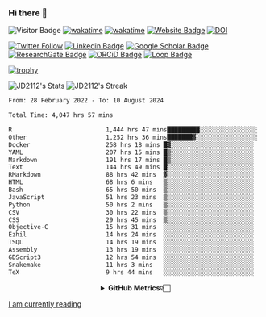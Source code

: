 ### Hi there 👋
![Visitor Badge](https://visitor-badge.laobi.icu/badge?page_id=JD2112.JD2112)
[![wakatime](https://github.com/JD2112/JD2112/actions/workflows/waka-readme.yml/badge.svg)](https://github.com/JD2112/JD2112/actions/workflows/waka-readme.yml)
[![wakatime](https://wakatime.com/badge/user/fe95275f-909a-4147-a45d-624981173898.svg)](https://wakatime.com/@fe95275f-909a-4147-a45d-624981173898)
[![Website Badge](https://img.shields.io/badge/website-informational?style=flat-square)](http://jyotirmoydas.netlify.app)
[![DOI](https://zenodo.org/badge/668165851.svg)](https://zenodo.org/doi/10.5281/zenodo.11104069)

[![Twitter Follow](https://img.shields.io/twitter/follow/jyotirmoy21?style=social)](https://twitter.com/jyotirmoy21)
[![Linkedin Badge](https://img.shields.io/badge/-jyotirmoy-blue?style=plastic&logo=Linkedin&logoColor=white&link=https://www.linkedin.com/in/dasjyotirmoy/)](https://www.linkedin.com/in/dasjyotirmoy/)
[![Google Scholar Badge](https://img.shields.io/badge/-jyotirmoy-blue?style=plastic&logo=GoogleScholar&logoColor=white&link=https://scholar.google.se/citations?user=IMBYOv8AAAAJ&hl=en)](https://scholar.google.se/citations?user=IMBYOv8AAAAJ&hl=en)
[![ResearchGate Badge](https://img.shields.io/badge/-jyotirmoy-cyan?style=plastic&logo=ResearchGate&logoColor=white&link=https://www.researchgate.net/profile/Jyotirmoy-Das-3)](https://www.researchgate.net/profile/Jyotirmoy-Das-3)
[![ORCiD Badge](https://img.shields.io/badge/-jyotirmoy-green?style=plastic&logo=orcid&logoColor=white&link=https://orcid.org/0000-0002-5649-4658)](https://orcid.org/0000-0002-5649-4658)
[![Loop Badge](https://img.shields.io/badge/-jyotirmoy-orange?style=plastic&logo=Loop&logoColor=white&link=https://loop.frontiersin.org/people/1519976/overview)](https://loop.frontiersin.org/people/1519976/overview)

[![trophy](https://github-profile-trophy.vercel.app/?username=JD2112)](https://github.com/ryo-ma/github-profile-trophy)

<!--
**JD2112/JD2112** is a ✨ _special_ ✨ repository because its `README.md` (this file) appears on your GitHub profile.

Here are some ideas to get you started:

- 🔭 I’m currently working on ...
- 🌱 I’m currently learning ...
- 👯 I’m looking to collaborate on ...
- 🤔 I’m looking for help with ...
- 💬 Ask me about ...
- 📫 How to reach me: ...
- 😄 Pronouns: ...
- ⚡ Fun fact: ...
![JD2112's Top Languages](https://github-readme-stats.vercel.app/api/top-langs/?username=JD2112&theme=vue-dark&show_icons=true&hide_border=true&layout=compact)
-->
![JD2112's Stats](https://github-readme-stats.vercel.app/api?username=JD2112&theme=vue-dark&show_icons=true&hide_border=true&count_private=true)
![JD2112's Streak](https://github-readme-streak-stats.herokuapp.com/?user=JD2112&theme=vue-dark&hide_border=true)





<!--START_SECTION:waka-->

```txt
From: 28 February 2022 - To: 10 August 2024

Total Time: 4,047 hrs 57 mins

R                          1,444 hrs 47 mins█████████░░░░░░░░░░░░░░░░   35.69 %
Other                      1,252 hrs 36 mins███████▓░░░░░░░░░░░░░░░░░   30.94 %
Docker                     258 hrs 18 mins █▓░░░░░░░░░░░░░░░░░░░░░░░   06.38 %
YAML                       207 hrs 15 mins █▒░░░░░░░░░░░░░░░░░░░░░░░   05.12 %
Markdown                   191 hrs 17 mins █▒░░░░░░░░░░░░░░░░░░░░░░░   04.73 %
Text                       144 hrs 49 mins █░░░░░░░░░░░░░░░░░░░░░░░░   03.58 %
RMarkdown                  88 hrs 42 mins  ▓░░░░░░░░░░░░░░░░░░░░░░░░   02.19 %
HTML                       68 hrs 6 mins   ▒░░░░░░░░░░░░░░░░░░░░░░░░   01.68 %
Bash                       65 hrs 50 mins  ▒░░░░░░░░░░░░░░░░░░░░░░░░   01.63 %
JavaScript                 51 hrs 23 mins  ▒░░░░░░░░░░░░░░░░░░░░░░░░   01.27 %
Python                     50 hrs 2 mins   ▒░░░░░░░░░░░░░░░░░░░░░░░░   01.24 %
CSV                        30 hrs 22 mins  ▒░░░░░░░░░░░░░░░░░░░░░░░░   00.75 %
CSS                        29 hrs 45 mins  ▒░░░░░░░░░░░░░░░░░░░░░░░░   00.74 %
Objective-C                15 hrs 31 mins  ░░░░░░░░░░░░░░░░░░░░░░░░░   00.38 %
Ezhil                      14 hrs 24 mins  ░░░░░░░░░░░░░░░░░░░░░░░░░   00.36 %
TSQL                       14 hrs 19 mins  ░░░░░░░░░░░░░░░░░░░░░░░░░   00.35 %
Assembly                   13 hrs 19 mins  ░░░░░░░░░░░░░░░░░░░░░░░░░   00.33 %
GDScript3                  12 hrs 54 mins  ░░░░░░░░░░░░░░░░░░░░░░░░░   00.32 %
Snakemake                  11 hrs 3 mins   ░░░░░░░░░░░░░░░░░░░░░░░░░   00.27 %
TeX                        9 hrs 44 mins   ░░░░░░░░░░░░░░░░░░░░░░░░░   00.24 %
```

<!--END_SECTION:waka-->

<div align="center">
    <details>
        <summary><b>GitHub Metrics👇🏻</b></summary>
    <br>
        
[Get Details](https://metrics.lecoq.io/insights/JD2112)
    </details>
</div>

<a target="_blank" href="https://www.goodreads.com/user/show/21242415-jyotirmoy-das">I am currently reading</a>


